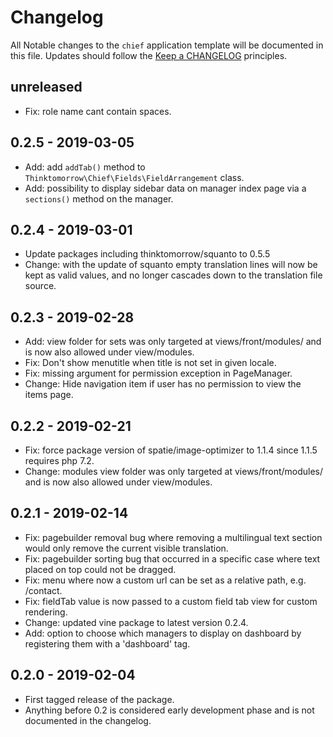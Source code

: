 # Changelog
All Notable changes to the `chief` application template will be documented in this file. Updates should follow the [Keep a CHANGELOG](http://keepachangelog.com/) principles.

## unreleased
- Fix: role name cant contain spaces.

## 0.2.5 - 2019-03-05
- Add: add `addTab()` method to `Thinktomorrow\Chief\Fields\FieldArrangement` class.
- Add: possibility to display sidebar data on manager index page via a `sections()` method on the manager.

## 0.2.4 - 2019-03-01
- Update packages including thinktomorrow/squanto to 0.5.5
- Change: with the update of squanto empty translation lines will now be kept as valid values, and no longer cascades down to the translation file source.

## 0.2.3 - 2019-02-28
- Add: view folder for sets was only targeted at views/front/modules/ and is now also allowed under view/modules.
- Fix: Don't show menutitle when title is not set in given locale.
- Fix: missing argument for permission exception in PageManager.
- Change: Hide navigation item if user has no permission to view the items page.

## 0.2.2 - 2019-02-21
- Fix: force package version of spatie/image-optimizer to 1.1.4 since 1.1.5 requires php 7.2.
- Change: modules view folder was only targeted at views/front/modules/ and is now also allowed under view/modules.

## 0.2.1 - 2019-02-14
- Fix: pagebuilder removal bug where removing a multilingual text section would only remove the current visible translation.
- Fix: pagebuilder sorting bug that occurred in a specific case where text placed on top could not be dragged.
- Fix: menu where now a custom url can be set as a relative path, e.g. /contact.
- Fix: fieldTab value is now passed to a custom field tab view for custom rendering.
- Change: updated vine package to latest version 0.2.4.   
- Add: option to choose which managers to display on dashboard by registering them with a 'dashboard' tag.

## 0.2.0 - 2019-02-04
- First tagged release of the package.
- Anything before 0.2 is considered early development phase and is not documented in the changelog.
